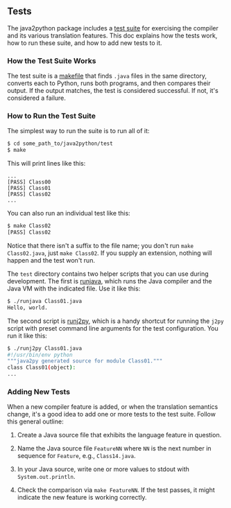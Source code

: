 ## Tests

The java2python package includes a [test suite][] for exercising the compiler and
its various translation features.  This doc explains how the tests work, how to
run these suite, and how to add new tests to it.

### How the Test Suite Works

The test suite is a [makefile][] that finds `.java` files in the same directory,
converts each to Python, runs both programs, and then compares their output.  If
the output matches, the test is considered successful.  If not, it's considered
a failure.

### How to Run the Test Suite

The simplest way to run the suite is to run all of it:

```bash
$ cd some_path_to/java2python/test
$ make
```

This will print lines like this:

```
...
[PASS] Class00
[PASS] Class01
[PASS] Class02
...
```

You can also run an individual test like this:

```bash
$ make Class02
[PASS] Class02
```

Notice that there isn't a suffix to the file name; you don't run `make
Class02.java`, just `make Class02`.  If you supply an extension, nothing will
happen and the test won't run.

The `test` directory contains two helper scripts that you can use during
development.  The first is [runjava][], which runs the Java compiler and the
Java VM with the indicated file.  Use it like this:

```bash
$ ./runjava Class01.java
Hello, world.
```

The second script is [runj2py][], which is a handy shortcut for running the
`j2py` script with preset command line arguments for the test configuration.
You run it like this:

```bash
$ ./runj2py Class01.java
#!/usr/bin/env python
"""java2py generated source for module Class01."""
class Class01(object):
...
```

### Adding New Tests

When a new compiler feature is added, or when the translation semantics change,
it's a good idea to add one or more tests to the test suite.  Follow this
general outline:

1.  Create a Java source file that exhibits the language feature in question.

2.  Name the Java source file `FeatureNN` where `NN` is the next number in
sequence for `Feature`, e.g., `Class14.java`.

3.  In your Java source, write one or more values to stdout with
`System.out.println`.

4.  Check the comparison via `make FeatureNN`.  If the test passes, it might
indicate the new feature is working correctly.

[test suite]: https://github.com/natural/java2python/tree/master/test/
[makefile]: https://github.com/natural/java2python/blob/master/test/Makefile
[runjava]: https://github.com/natural/java2python/blob/master/test/runjava
[runj2py]: https://github.com/natural/java2python/blob/master/test/runj2py
